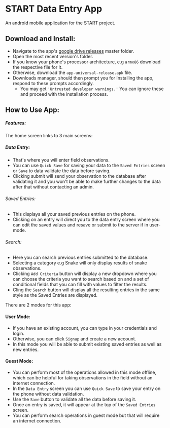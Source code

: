 # START Data Entry App
An android mobile application for the START project.

## Download and Install:
- Navigate to the app's [google drive releases]() master folder.
- Open the most recent version's folder.
- If you know your phone's processor architecture, e.g `armx86` download the respective file for it. 
- Otherwise, download the `app-universal-release.apk` file.
- Downloads manager, should then prompt you for Installing the app, respond to these prompts accordingly.
    * You may get `'Untrusted developer warnings.'` You can ignore these and proceed with the installation process.

## How to Use App:
##### Features:
The home screen links to 3 main screens:

##### Data Entry:
- That's where you will enter field observations.
- You can use `Quick Save` for saving your data to the `Saved Entries` screen or `Save` to data validate the data before saving.
- Clicking submit will send your observation to the database after validating it and you won't be able to make further changes to the data after that without contacting an admin.

###### Saved Entries:
- This displays all your saved previous entries on the phone.
- Clicking on an entry will direct you to the data entry screen where you can edit the saved values and resave or submit to the server if in user-mode.

###### Search:
- Here you can search previous entries submitted to the database.
- Selecting a category e.g Snake will only display results of snake observations.
- Clicking `Add Criteria` button will display a new dropdown where you can choose the criteria you want to search based on and a set of conditional fields that you can fill with values to filter the results.
- Cling the `Search` button will display all the resulting entries in the same style as the Saved Entries are displayed.

There are 2 modes for this app:

#### User Mode:
- If you have an existing account, you can type in your credentials and login.
- Otherwise, you can click `Signup` and create a new account.
- In this mode you will be able to submit existing saved entries as well as new entries.

#### Guest Mode: 
- You can perform most of the operations allowed in this mode offline, which can be helpful for taking observations in the field without an internet connection.
- In the `Data Entry` screen you can use `Quick Save` to save your entry on the phone without data validation. 
- Use the `Save` button to validate all the data before saving it.
- Once an entry is saved, it will appear at the top of the `Saved Entries` screen.
- You can perform search operations in guest mode but that will require an internet connection.
